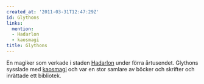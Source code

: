 ```yaml
---
created_at: '2011-03-31T12:47:29Z'
id: Glythons
links:
  mention:
  - Hadarlon
  - kaosmagi
title: Glythons
---
```


En magiker som verkade i staden [Hadarlon] under förra årtusendet. Glythons sysslade med [kaosmagi]
och var en stor samlare av böcker och skrifter och inrättade ett bibliotek.

  [Hadarlon]: Hadarlon
  [kaosmagi]: kaosmagi
